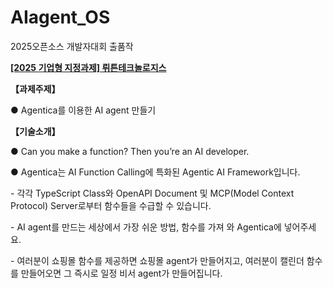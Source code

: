 # AIagent_OS
2025오픈소스 개발자대회 출품작

[**[2025 기업형 지정과제] 뤼튼테크놀로지스**](https://www.oss.kr/dev_competition_notice/show/3b2c29ae-4833-4c85-b6e6-37ff71a05da7)

**【과제주제】**

● Agentica를 이용한 AI agent 만들기

**【기술소개】**

● Can you make a function? Then you’re an AI developer.

● Agentica는 AI Function Calling에 특화된 Agentic AI Framework입니다.

- 각각 TypeScript Class와 OpenAPI Document 및 MCP(Model Context Protocol) Server로부터 함수들을 수급할 수 있습니다.

- AI agent를 만드는 세상에서 가장 쉬운 방법, 함수를 가져 와 Agentica에 넣어주세요.

- 여러분이 쇼핑몰 함수를 제공하면 쇼핑몰 agent가 만들어지고, 여러분이 캘린더 함수를 만들어오면 그 즉시로 일정 비서 agent가 만들어집니다.
